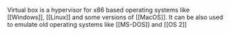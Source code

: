 Virtual box is a hypervisor for x86 based operating systems like [[Windows]], [[Linux]] and some versions of [[MacOS]]. It can be also used to emulate old operating systems like [[MS-DOS]] and [[OS 2]]
